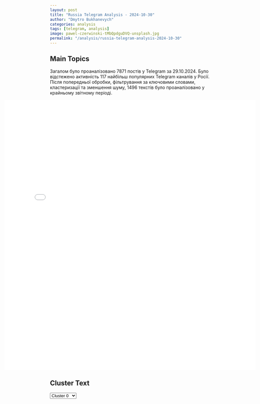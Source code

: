 ```yaml
---
layout: post
title: "Russia Telegram Analysis - 2024-10-30"
author: "Dmytro Bukhanevych"
categories: analysis
tags: [telegram, analysis]
image: pawel-czerwinski-tMbQpdguDVQ-unsplash.jpg
permalink: "/analysis/russia-telegram-analysis-2024-10-30"
---
```


<style>
    /* Adjusting iframe-container styles */
    .wide-iframe-container {
        width: calc(100% + 30vw);  /* Extending the width */
        margin-left: -15vw;       /* Negative margin to push to the left */
        overflow: hidden;         /* In case the iframe content spills over */
    }

    .wide-iframe-container iframe {
        width: 100%;  /* Making the iframe take the full width of its container */
        border: none; /* Removing any borders from the iframe */
    }

    /* Toggle mechanism */
    .hidden {
        display: none;
    }
    
    .show-content-target:checked + .show-content {
        display: block;
    }
</style>

<h2>Main Topics</h2>
<p>Загалом було проаналізовано 7871 постів у Telegram за 29.10.2024. Було відстежено активність 117 найбільш популярних Telegram каналів у Росії. Після попередньої обробки, фільтрування за ключовими словами, кластеризації та зменшення шуму, 1496 текстів було проаналізовано у крайньому звітному періоді.</p>
<!-- Embedding Main Plotly Visualization -->
<div class="wide-iframe-container">
    <iframe src="{{site.baseurl}}/visualizations/2024-10-30/fig_topics_time.html" height="850"></iframe>
</div>


<h2>Cluster Text</h2>

<!-- Dropdown to select a cluster -->
<select id="clusterSelector" onchange="displayClusterText()">
<option value="0">Cluster 0</option><option value="1">Cluster 1</option><option value="2">Cluster 2</option><option value="3">Cluster 3</option><option value="4">Cluster 4</option><option value="5">Cluster 5</option><option value="6">Cluster 6</option><option value="7">Cluster 7</option><option value="8">Cluster 8</option><option value="9">Cluster 9</option><option value="10">Cluster 10</option><option value="11">Cluster 11</option><option value="12">Cluster 12</option><option value="13">Cluster 13</option><option value="14">Cluster 14</option><option value="15">Cluster 15</option><option value="16">Cluster 16</option><option value="17">Cluster 17</option><option value="18">Cluster 18</option>
</select>

<!-- Display area for the selected cluster's text -->
<div id="clusterTextDisplay" class="hidden"></div>

<script type="text/javascript">
    var clusterDetails = {"0": "<b>Total Posts:</b> 489<br><b>Date:</b> 2024-10-29 14:30:06+00:00<br><b>Author:</b> solovievlive<br><b>Link:</b> https://t.me/s/SolovievLive/292005<br><b>Subscribers:</b> 1317920<br><b>Text:</b> \u0422\u0435\u043a\u0441\u0442: \ud83d\udda5\ufe0f \u041c\u0438\u043d\u043e\u0431\u043e\u0440\u043e\u043d\u044b \u0420\u043e\u0441\u0441\u0438\u0438 \u043f\u043e\u043a\u0430\u0437\u0430\u043b\u043e \u043a\u0430\u0434\u0440\u044b \u0438\u0437 \u043e\u0441\u0432\u043e\u0431\u043e\u0436\u0434\u0435\u043d\u043d\u043e\u0433\u043e \u0421\u0435\u043b\u0438\u0434\u043e\u0432\u043e \u0432 \u0414\u041d\u0420. \u0412\u0421 \u0420\u0424 \u0441\u0432\u043e\u0431\u043e\u0434\u043d\u043e \u043f\u0435\u0440\u0435\u043c\u0435\u0449\u0430\u044e\u0442\u0441\u044f \u043f\u043e \u043d\u0430\u0441\u0435\u043b\u0435\u043d\u043d\u043e\u043c\u0443 \u043f\u0443\u043d\u043a\u0442\u0443 \u0421\u0435\u043b\u0438\u0434\u043e\u0432\u043e: \u0431\u043e\u0439\u0446\u044b \u0443\u0441\u0442\u0430\u043d\u043e\u0432\u0438\u043b\u0438 \u0440\u043e\u0441\u0441\u0438\u0439\u0441\u043a\u0438\u0439 \u0442\u0440\u0438\u043a\u043e\u043b\u043e\u0440 \u0438 \u043a\u043e\u043f\u0438\u0438 \u0417\u043d\u0430\u043c\u0435\u043d\u0438 \u041f\u043e\u0431\u0435\u0434\u044b \u043d\u0430 \u0432\u044b\u0441\u043e\u0442\u043d\u044b\u0445 \u0438 \u0430\u0434\u043c\u0438\u043d\u0438\u0441\u0442\u0440\u0430\u0442\u0438\u0432\u043d\u044b\u0445 \u0437\u0434\u0430\u043d\u0438\u044f\u0445, \u0430 \u0442\u0430\u043a\u0436\u0435 \u043d\u0430 \u0432\u044a\u0435\u0437\u0434\u0435 \u0432 \u0433\u043e\u0440\u043e\u0434.\u270d \u041f\u043e\u0434\u043f\u0438\u0441\u044b\u0432\u0430\u0439\u0441\u044f \u043d\u0430 \u0421\u043e\u043b\u043e\u0432\u044c\u0451\u0432\u0430!", "1": "<b>Total Posts:</b> 65<br><b>Date:</b> 2024-10-29 14:09:13+00:00<br><b>Author:</b> dimsmirnov175<br><b>Link:</b> https://t.me/s/dimsmirnov175/82774<br><b>Subscribers:</b> 341367<br><b>Text:</b> \u0422\u0435\u043a\u0441\u0442: \u041f\u0443\u0442\u0438\u043d \u0443\u0442\u0432\u0435\u0440\u0434\u0438\u043b \u041c\u0420\u041e\u0422 \u043d\u0430 2025 \u0433\u043e\u0434 \u0432 \u0440\u0430\u0437\u043c\u0435\u0440\u0435 22 440 \u0440\u0443\u0431\u043b\u0435\u0439: \u00ab\u041f\u0440\u0435\u0437\u0438\u0434\u0435\u043d\u0442 \u0420\u043e\u0441\u0441\u0438\u0438 \u043f\u043e\u0434\u043f\u0438\u0441\u0430\u043b \u0437\u0430\u043a\u043e\u043d, \u0441\u043e\u0433\u043b\u0430\u0441\u043d\u043e \u043a\u043e\u0442\u043e\u0440\u043e\u043c\u0443 \u043c\u0438\u043d\u0438\u043c\u0430\u043b\u044c\u043d\u044b\u0439 \u0440\u0430\u0437\u043c\u0435\u0440 \u043e\u043f\u043b\u0430\u0442\u044b \u0442\u0440\u0443\u0434\u0430 \u0432 2025 \u0433\u043e\u0434\u0443 \u0441\u043e\u0441\u0442\u0430\u0432\u0438\u0442 22 440 \u0440\u0443\u0431\u043b\u0435\u0439\u00bb\u041f\u043e\u0434\u043f\u0438\u0448\u0438\u0441\u044c \u043d\u0430 \u041f\u0423\u041b N3", "2": "<b>Total Posts:</b> 62<br><b>Date:</b> 2024-10-29 13:15:42+00:00<br><b>Author:</b> novosti_kursk_voina<br><b>Link:</b> https://t.me/s/novosti_kursk_voina/67306<br><b>Subscribers:</b> 1506027<br><b>Text:</b> \u0422\u0435\u043a\u0441\u0442: \u041f\u0443\u0442\u0438\u043d \u043f\u0440\u043e\u0432\u0451\u043b \u0442\u0440\u0435\u043d\u0438\u0440\u043e\u0432\u043a\u0443 \u0441\u0442\u0440\u0430\u0442\u0435\u0433\u0438\u0447\u0435\u0441\u043a\u0438\u0445 \u0441\u0438\u043b \u044f\u0434\u0435\u0440\u043d\u043e\u0433\u043e \u0441\u0434\u0435\u0440\u0436\u0438\u0432\u0430\u043d\u0438\u044f\u0417\u0430\u044f\u0432\u043b\u0435\u043d\u0438\u0435 \u043f\u0440\u0435\u0437\u0438\u0434\u0435\u043d\u0442\u0430 \u0420\u0424:\u2014 \u0412 \u0445\u043e\u0434\u0435 \u0442\u0440\u0435\u043d\u0438\u0440\u043e\u0432\u043a\u0438 \u0441\u0442\u0440\u0430\u0442\u0435\u0433\u0438\u0447\u0435\u0441\u043a\u0438\u0445 \u0441\u0438\u043b \u044f\u0434\u0435\u0440\u043d\u043e\u0433\u043e \u0441\u0434\u0435\u0440\u0436\u0438\u0432\u0430\u043d\u0438\u044f \u0431\u0443\u0434\u0443\u0442 \u043e\u0442\u0440\u0430\u0431\u043e\u0442\u0430\u043d\u044b \u043f\u0443\u0441\u043a\u0438 \u0440\u0430\u043a\u0435\u0442;\u2014 \u0420\u043e\u0441\u0441\u0438\u044f \u043d\u0435 \u0441\u043e\u0431\u0438\u0440\u0430\u0435\u0442\u0441\u044f \u0432\u0442\u044f\u0433\u0438\u0432\u0430\u0442\u044c\u0441\u044f \u0432 \u0433\u043e\u043d\u043a\u0443 \u0432\u043e\u043e\u0440\u0443\u0436\u0435\u043d\u0438\u0439;\u2014 \u042f\u0434\u0435\u0440\u043d\u0430\u044f \u0442\u0440\u0438\u0430\u0434\u0430 \u043e\u0441\u0442\u0430\u0451\u0442\u0441\u044f \u043d\u0430\u0434\u0451\u0436\u043d\u044b\u043c \u0433\u0430\u0440\u0430\u043d\u0442\u043e\u043c \u0441\u0443\u0432\u0435\u0440\u0435\u043d\u0438\u0442\u0435\u0442\u0430 \u0420\u0424;\u2014 \u041e\u0441\u043d\u0430\u0449\u0451\u043d\u043d\u043e\u0441\u0442\u044c \u044f\u0434\u0435\u0440\u043d\u044b\u0445 \u0441\u0438\u043b \u0420\u0424 \u0441\u043e\u0432\u0440\u0435\u043c\u0435\u043d\u043d\u044b\u043c\u0438 \u043e\u0431\u0440\u0430\u0437\u0446\u0430\u043c\u0438 \u0432\u043e\u043e\u0440\u0443\u0436\u0435\u043d\u0438\u044f \u0434\u043e\u0441\u0442\u0438\u0433\u043b\u0430 \u043e\u043a\u043e\u043b\u043e 94%;\u2014 \u0420\u043e\u0441\u0441\u0438\u044f \u043f\u043e\u0434\u0442\u0432\u0435\u0440\u0436\u0434\u0430\u0435\u0442 \u0441\u0432\u043e\u044e \u043f\u0440\u0438\u043d\u0446\u0438\u043f\u0438\u0430\u043b\u044c\u043d\u0443\u044e \u043f\u043e\u0437\u0438\u0446\u0438\u044e \u043e \u0442\u043e\u043c, \u0447\u0442\u043e \u0438\u0441\u043f\u043e\u043b\u044c\u0437\u043e\u0432\u0430\u043d\u0438\u0435 \u044f\u0434\u0435\u0440\u043d\u043e\u0433\u043e \u043e\u0440\u0443\u0436\u0438\u044f \u044f\u0432\u043b\u044f\u0435\u0442\u0441\u044f \u043a\u0440\u0430\u0439\u043d\u0435\u0439 \u0438 \u0438\u0441\u043a\u043b\u044e\u0447\u0438\u0442\u0435\u043b\u044c\u043d\u043e\u0439 \u043c\u0435\u0440\u043e\u0439 \u043e\u0431\u0435\u0441\u043f\u0435\u0447\u0435\u043d\u0438\u044f \u0431\u0435\u0437\u043e\u043f\u0430\u0441\u043d\u043e\u0441\u0442\u0438 \u0433\u043e\u0441\u0443\u0434\u0430\u0440\u0441\u0442\u0432\u0430;\u041f\u043e\u0434\u043f\u0438\u0441\u0430\u0442\u044c\u0441\u044f / \u041f\u0440\u0435\u0434\u043b\u043e\u0436\u0438\u0442\u044c \u043d\u043e\u0432\u043e\u0441\u0442\u044c\ud83c\udfa3\ud83d\udc1f\ud83d\udc21\ud83d\udc20\ud83d\udcf0\ud83d\uddde", "3": "<b>Total Posts:</b> 128<br><b>Date:</b> 2024-10-29 12:38:43+00:00<br><b>Author:</b> dimsmirnov175<br><b>Link:</b> https://t.me/s/dimsmirnov175/82767<br><b>Subscribers:</b> 341367<br><b>Text:</b> \u0422\u0435\u043a\u0441\u0442: \u00ab\u0418\u043c\u0435\u044f \u043e\u0433\u0440\u0430\u043d\u0438\u0447\u0435\u043d\u043d\u044b\u0435 \u0432\u043e\u0437\u043c\u043e\u0436\u043d\u043e\u0441\u0442\u0438, \u0417\u0435\u043b\u0435\u043d\u0441\u043a\u0438\u0439 \u0438\u0449\u0435\u0442 \u0434\u043b\u044f \u0423\u043a\u0440\u0430\u0438\u043d\u044b \u043f\u0443\u0442\u044c \u0434\u043b\u044f \u043f\u0440\u043e\u0434\u0432\u0438\u0436\u0435\u043d\u0438\u044f \u0432\u043f\u0435\u0440\u0435\u0434\u00bb: \u0412 \u0421\u0428\u0410 \u0440\u0430\u0441\u0441\u0435\u043a\u0440\u0435\u0442\u0438\u043b\u0438 \u0447\u0430\u0441\u0442\u044c \u00ab\u043d\u0435\u044f\u0434\u0435\u0440\u043d\u043e\u0433\u043e \u0441\u0434\u0435\u0440\u0436\u0438\u0432\u0430\u043d\u0438\u044f\u00bb \u0438\u0437 \u043f\u043b\u0430\u043d\u0430 \u0417\u0435\u043b\u0435\u043d\u0441\u043a\u043e\u0433\u043e - \u0431\u0438\u0442\u044c \u043f\u043e \u0420\u043e\u0441\u0441\u0438\u0438 \u00ab\u0442\u043e\u043c\u0430\u0433\u0430\u0432\u043a\u0430\u043c\u0438\u00bb \u043d\u0430 \u0433\u043b\u0443\u0431\u0438\u043d\u0443 \u0432 2400 \u043a\u0438\u043b\u043e\u043c\u0435\u0442\u0440\u043e\u0432.\u00ab\u041d\u0430 \u043f\u0440\u043e\u0442\u044f\u0436\u0435\u043d\u0438\u0438 \u043d\u0435\u0441\u043a\u043e\u043b\u044c\u043a\u0438\u0445 \u043d\u0435\u0434\u0435\u043b\u044c \u043f\u0440\u0435\u0437\u0438\u0434\u0435\u043d\u0442 \u0417\u0435\u043b\u0435\u043d\u0441\u043a\u0438\u0439 \u0443\u0433\u043e\u0432\u0430\u0440\u0438\u0432\u0430\u043b \u0437\u0430\u043f\u0430\u0434\u043d\u044b\u0445 \u043b\u0438\u0434\u0435\u0440\u043e\u0432 \u043f\u043e\u0434\u0434\u0435\u0440\u0436\u0430\u0442\u044c \u0435\u0433\u043e \u0442\u0430\u043a \u043d\u0430\u0437\u044b\u0432\u0430\u0435\u043c\u044b\u0439 \u00ab\u043f\u043b\u0430\u043d \u043f\u043e\u0431\u0435\u0434\u044b\u00bb, \u043a\u043e\u0442\u043e\u0440\u044b\u0439, \u043a\u0430\u043a \u043e\u043d \u0443\u0442\u0432\u0435\u0440\u0436\u0434\u0430\u0435\u0442, \u043f\u043e\u043b\u043e\u0436\u0438\u0442 \u043a\u043e\u043d\u0435\u0446 \u0432\u043e\u0439\u043d\u0435, \u043e\u0434\u043d\u0430\u043a\u043e \u043e\u043d \u043f\u043e\u043b\u0443\u0447\u0438\u043b \u043b\u0438\u0448\u044c \u0432\u044f\u043b\u0443\u044e \u043f\u043e\u0434\u0434\u0435\u0440\u0436\u043a\u0443, \u0434\u0430 \u0438 \u0442\u043e \u2014 \u043b\u0438\u0448\u044c \u043d\u0430 \u0441\u043b\u043e\u0432\u0430\u0445. \u041d\u0438 \u043e\u0434\u043d\u0430 \u0441\u0442\u0440\u0430\u043d\u0430 \u043d\u0435 \u0441\u043e\u0433\u043b\u0430\u0441\u0438\u043b\u0430\u0441\u044c \u043f\u043e\u0437\u0432\u043e\u043b\u0438\u0442\u044c \u0423\u043a\u0440\u0430\u0438\u043d\u0435 \u0437\u0430\u043f\u0443\u0441\u0442\u0438\u0442\u044c \u0437\u0430\u043f\u0430\u0434\u043d\u044b\u0435 \u0440\u0430\u043a\u0435\u0442\u044b \u0431\u043e\u043b\u044c\u0448\u043e\u0439 \u0434\u0430\u043b\u044c\u043d\u043e\u0441\u0442\u0438 \u043f\u043e \u0432\u043e\u0435\u043d\u043d\u044b\u043c \u0446\u0435\u043b\u044f\u043c \u043d\u0430 \u0442\u0435\u0440\u0440\u0438\u0442\u043e\u0440\u0438\u0438 \u0420\u043e\u0441\u0441\u0438\u0438, \u0438 \u043d\u0435 \u043e\u0434\u043e\u0431\u0440\u0438\u043b\u0430 \u0432\u0441\u0442\u0443\u043f\u043b\u0435\u043d\u0438\u0435 \u041a\u0438\u0435\u0432\u0430 \u0432 \u041d\u0410\u0422\u041e \u0432\u043e \u0432\u0440\u0435\u043c\u044f \u043a\u043e\u043d\u0444\u043b\u0438\u043a\u0442\u0430.\u0410\u043c\u0435\u0440\u0438\u043a\u0430\u043d\u0441\u043a\u0438\u0435 \u0447\u0438\u043d\u043e\u0432\u043d\u0438\u043a\u0438 \u0432 \u0447\u0430\u0441\u0442\u043d\u043e\u0439 \u0431\u0435\u0441\u0435\u0434\u0435 \u043d\u0430\u0437\u0432\u0430\u043b\u0438 \u00ab\u043f\u043b\u0430\u043d \u043f\u043e\u0431\u0435\u0434\u044b\u00bb \u0417\u0435\u043b\u0435\u043d\u0441\u043a\u043e\u0433\u043e \u043d\u0435\u0440\u0435\u0430\u043b\u0438\u0441\u0442\u0438\u0447\u043d\u044b\u043c \u0438 \u043f\u043e\u0447\u0442\u0438 \u043f\u043e\u043b\u043d\u043e\u0441\u0442\u044c\u044e \u043f\u043e\u0441\u0442\u0440\u043e\u0435\u043d\u043d\u044b\u043c \u043d\u0430 \u043f\u043e\u043b\u0443\u0447\u0435\u043d\u0438\u0438 \u043f\u043e\u043c\u043e\u0449\u0438 \u043e\u0442 \u0417\u0430\u043f\u0430\u0434\u0430. \u041f\u043e \u0438\u0445 \u0441\u043b\u043e\u0432\u0430\u043c, \u0432 \u0437\u0430\u0441\u0435\u043a\u0440\u0435\u0447\u0435\u043d\u043d\u043e\u0439 \u0447\u0430\u0441\u0442\u0438 \u043f\u043b\u0430\u043d\u0430 \u041a\u0438\u0435\u0432 \u043f\u0440\u0435\u0434\u043b\u043e\u0436\u0438\u043b \u00ab\u043f\u0430\u043a\u0435\u0442 \u043d\u0435\u044f\u0434\u0435\u0440\u043d\u043e\u0433\u043e \u0441\u0434\u0435\u0440\u0436\u0438\u0432\u0430\u043d\u0438\u044f\u00bb, \u0441\u043e\u0433\u043b\u0430\u0441\u043d\u043e \u043a\u043e\u0442\u043e\u0440\u043e\u043c\u0443 \u0435\u043c\u0443 \u0434\u043e\u043b\u0436\u043d\u044b \u0431\u044b\u043b\u0438 \u043f\u0435\u0440\u0435\u0434\u0430\u0442\u044c \u0440\u0430\u043a\u0435\u0442\u044b Tomahawk \u0441 \u0434\u0430\u043b\u044c\u043d\u043e\u0441\u0442\u044c\u044e \u0432 2400 \u043a\u043c, \u0447\u0442\u043e \u0432 7 \u0440\u0430\u0437 \u043f\u0440\u0435\u0432\u044b\u0448\u0430\u0435\u0442 \u0434\u0430\u043b\u044c\u043d\u043e\u0441\u0442\u044c ATACMS. \u0412 \u0421\u0428\u0410 \u043f\u043e\u0434\u0447\u0435\u0440\u043a\u043d\u0443\u043b\u0438, \u0447\u0442\u043e \u0417\u0435\u043b\u0435\u043d\u0441\u043a\u0438\u0439 \u043d\u0435 \u0441\u043c\u043e\u0433 \u0443\u0431\u0435\u0434\u0438\u0442\u0435\u043b\u044c\u043d\u043e \u043e\u0431\u044a\u044f\u0441\u043d\u0438\u0442\u044c, \u043a\u0430\u043a \u043e\u043d \u043f\u043b\u0430\u043d\u0438\u0440\u0443\u0435\u0442 \u0438\u0441\u043f\u043e\u043b\u044c\u0437\u043e\u0432\u0430\u0442\u044c \u0434\u0430\u043b\u044c\u043d\u043e\u0431\u043e\u0439\u043d\u043e\u0435 \u043e\u0440\u0443\u0436\u0438\u0435. \u0427\u0435\u0442\u0432\u0435\u0440\u043e \u0432\u044b\u0441\u043e\u043a\u043e\u043f\u043e\u0441\u0442\u0430\u0432\u043b\u0435\u043d\u043d\u044b\u0445 \u0447\u0438\u043d\u043e\u0432\u043d\u0438\u043a\u043e\u0432 \u0440\u0430\u0441\u0441\u043a\u0430\u0437\u0430\u043b\u0438, \u0447\u0442\u043e \u0435\u0433\u043e \u043e\u0448\u0435\u043b\u043e\u043c\u0438\u043b \u043e\u0442\u043a\u0430\u0437 \u0411\u0430\u0439\u0434\u0435\u043d\u0430 \u0440\u0430\u0437\u0440\u0435\u0448\u0438\u0442\u044c \u0435\u043c\u0443 \u0438\u0441\u043f\u043e\u043b\u044c\u0437\u043e\u0432\u0430\u0442\u044c \u0434\u0430\u043b\u044c\u043d\u043e\u0431\u043e\u0439\u043d\u044b\u0435 \u0440\u0430\u043a\u0435\u0442\u044b \u0434\u043b\u044f \u043d\u0430\u043d\u0435\u0441\u0435\u043d\u0438\u044f \u0443\u0434\u0430\u0440\u043e\u0432 \u043f\u043e \u0440\u043e\u0441\u0441\u0438\u0439\u0441\u043a\u043e\u0439 \u0442\u0435\u0440\u0440\u0438\u0442\u043e\u0440\u0438\u0438\u00bb\u041f\u043e\u0434\u043f\u0438\u0448\u0438\u0441\u044c \u043d\u0430 \u041f\u0423\u041b N3", "4": "<b>Total Posts:</b> 42<br><b>Date:</b> 2024-10-29 09:55:18+00:00<br><b>Author:</b> moscowtop<br><b>Link:</b> https://t.me/s/moscowtop/45112<br><b>Subscribers:</b> 365881<br><b>Text:</b> \u0422\u0435\u043a\u0441\u0442: \u0413\u043e\u0441\u0434\u0443\u043c\u0430 \u043f\u0440\u0438\u043d\u044f\u043b\u0430 \u0437\u0430\u043a\u043e\u043d \u043e \u043f\u0440\u0438\u0437\u043d\u0430\u043d\u0438\u0438 \u043e\u0442\u044f\u0433\u0447\u0430\u044e\u0449\u0438\u043c \u043e\u0431\u0441\u0442\u043e\u044f\u0442\u0435\u043b\u044c\u0441\u0442\u0432\u043e\u043c \u0441\u043e\u0432\u0435\u0440\u0448\u0435\u043d\u0438\u0435 \u043f\u0440\u0435\u0441\u0442\u0443\u043f\u043b\u0435\u043d\u0438\u044f \u043d\u0435\u043b\u0435\u0433\u0430\u043b\u044c\u043d\u044b\u043c \u043c\u0438\u0433\u0440\u0430\u043d\u0442\u043e\u043c\u0422\u0430\u043a\u0436\u0435 \u0413\u043e\u0441\u0434\u0443\u043c\u0430 \u043f\u0440\u0438\u043d\u044f\u043b\u0430 \u0437\u0430\u043a\u043e\u043d \u043e \u043b\u0438\u0448\u0435\u043d\u0438\u0438 \u0441\u0432\u043e\u0431\u043e\u0434\u044b \u043d\u0430 \u0441\u0440\u043e\u043a \u0434\u043e 15 \u043b\u0435\u0442 \u0437\u0430 \u043e\u0440\u0433\u0430\u043d\u0438\u0437\u0430\u0446\u0438\u044e \u043d\u0435\u0437\u0430\u043a\u043e\u043d\u043d\u043e\u0439 \u043c\u0438\u0433\u0440\u0430\u0446\u0438\u0438.\u2764 \u041f\u043e\u0434\u043f\u0438\u0441\u0430\u0442\u044c\u0441\u044f | \u041f\u0440\u0438\u0441\u043b\u0430\u0442\u044c \u043d\u043e\u0432\u043e\u0441\u0442\u044c", "5": "<b>Total Posts:</b> 65<br><b>Date:</b> 2024-10-29 07:27:55+00:00<br><b>Author:</b> opersvodki<br><b>Link:</b> https://t.me/s/opersvodki/23518<br><b>Subscribers:</b> 499457<br><b>Text:</b> \u0422\u0435\u043a\u0441\u0442: \u2757\ufe0f \u0420\u0430\u043c\u0437\u0430\u043d \u041a\u0430\u0434\u044b\u0440\u043e\u0432 \u0441\u043e\u043e\u0431\u0449\u0438\u043b \u043e\u0431 \u0430\u0442\u0430\u043a\u0435 \u0431\u0435\u0441\u043f\u0438\u043b\u043e\u0442\u043d\u0438\u043a\u0430 \u043d\u0430 \u0420\u043e\u0441\u0441\u0438\u0439\u0441\u043a\u0438\u0439 \u0443\u043d\u0438\u0432\u0435\u0440\u0441\u0438\u0442\u0435\u0442 \u0441\u043f\u0435\u0446\u043d\u0430\u0437\u0430 \u0432 \u0427\u0435\u0447\u043d\u0435.\u0412 \u0440\u0435\u0437\u0443\u043b\u044c\u0442\u0430\u0442\u0435 \u0430\u0442\u0430\u043a\u0438 \u0411\u041f\u041b\u0410 \u0437\u0430\u0433\u043e\u0440\u0435\u043b\u0430\u0441\u044c \u043a\u0440\u044b\u0448\u0430 \u043f\u0443\u0441\u0442\u0443\u044e\u0449\u0435\u0433\u043e \u0437\u0434\u0430\u043d\u0438\u044f \u043d\u0430 \u0442\u0435\u0440\u0440\u0438\u0442\u043e\u0440\u0438\u0438 \u0420\u043e\u0441\u0441\u0438\u0439\u0441\u043a\u043e\u0433\u043e \u0443\u043d\u0438\u0432\u0435\u0440\u0441\u0438\u0442\u0435\u0442\u0430 \u0441\u043f\u0435\u0446\u043d\u0430\u0437\u0430 \u0432 \u0413\u0443\u0434\u0435\u0440\u043c\u0435\u0441\u0435, \u0436\u0435\u0440\u0442\u0432 \u0438 \u043f\u043e\u0441\u0442\u0440\u0430\u0434\u0430\u0432\u0448\u0438\u0445 \u043d\u0435\u0442. \u0414\u0435\u044f\u0442\u0435\u043b\u044c\u043d\u043e\u0441\u0442\u044c \u0443\u043d\u0438\u0432\u0435\u0440\u0441\u0438\u0442\u0435\u0442\u0430 \u043f\u043e\u0441\u043b\u0435 \u0430\u0442\u0430\u043a\u0438 \u043d\u0435 \u043f\u0440\u0438\u043e\u0441\u0442\u0430\u043d\u043e\u0432\u043b\u0435\u043d\u0430, \u0432\u0441\u0435 \u0441\u043b\u0443\u0436\u0431\u044b \u0440\u0430\u0431\u043e\u0442\u0430\u044e\u0442 \u0432 \u0448\u0442\u0430\u0442\u043d\u043e\u043c \u0440\u0435\u0436\u0438\u043c\u0435.\ud83c\udfaf @opersvodki", "6": "<b>Total Posts:</b> 33<br><b>Date:</b> 2024-10-29 17:02:43+00:00<br><b>Author:</b> moscow_laundry<br><b>Link:</b> https://t.me/s/moscow_laundry/24028<br><b>Subscribers:</b> 540704<br><b>Text:</b> \u0422\u0435\u043a\u0441\u0442: \u2757\ufe0f \u0412\u0430\u0441\u0438\u043b\u0438\u0439 \u0417\u0430\u0433\u0440\u0435\u0442\u0434\u0438\u043d\u043e\u0432, \u043f\u043e\u043b\u0438\u0442\u043e\u043b\u043e\u0433, \u0447\u043b\u0435\u043d \u042d\u043a\u0441\u043f\u0435\u0440\u0442\u043d\u043e\u0433\u043e \u043a\u043b\u0443\u0431\u0430 \u00ab\u0414\u0438\u0433\u043e\u0440\u0438\u044f\u00bb, \u0441\u043f\u0435\u0446\u0438\u0430\u043b\u044c\u043d\u043e \u0434\u043b\u044f Telegram-\u043a\u0430\u043d\u0430\u043b\u0430 \u00ab\u041c\u043e\u0441\u043a\u043e\u0432\u0441\u043a\u0430\u044f \u043f\u0440\u0430\u0447\u0435\u0447\u043d\u0430\u044f\u00bb\u0420\u0435\u0437\u0443\u043b\u044c\u0442\u0430\u0442\u044b \u043f\u0440\u043e\u0448\u0435\u0434\u0448\u0438\u0445 \u0432\u044b\u0431\u043e\u0440\u043e\u0432 \u0432\u00a0\u0413\u0440\u0443\u0437\u0438\u0438 \u0443\u043a\u0430\u0437\u044b\u0432\u0430\u044e\u0442 \u043d\u0430\u00a0\u043f\u043e\u043b\u0438\u0442\u0438\u0447\u0435\u0441\u043a\u0438\u0439 \u043a\u0440\u0438\u0437\u0438\u0441 \u0432\u00a0\u0441\u0442\u0440\u0430\u043d\u0435. \u041e\u043f\u043f\u043e\u0437\u0438\u0446\u0438\u044f, \u0437\u0430\u0440\u0443\u0447\u0438\u0432\u0448\u0438\u0441\u044c \u043f\u043e\u0434\u0434\u0435\u0440\u0436\u043a\u043e\u0439 \u0421\u0428\u0410, \u043e\u0442\u043a\u0430\u0437\u044b\u0432\u0430\u0435\u0442\u0441\u044f \u043f\u0440\u0438\u0437\u043d\u0430\u0432\u0430\u0442\u044c \u0441\u0432\u043e\u0435 \u043f\u043e\u0440\u0430\u0436\u0435\u043d\u0438\u0435 \u0438\u00a0\u043e\u0431\u0432\u0438\u043d\u044f\u0435\u0442 \u043f\u0440\u0430\u0432\u044f\u0449\u0443\u044e \u043f\u0430\u0440\u0442\u0438\u044e \u0432\u00a0\u043e\u0442\u043a\u0430\u0437\u0435 \u043e\u0442\u00a0\u0435\u0432\u0440\u043e\u0430\u0442\u043b\u0430\u043d\u0442\u0438\u0447\u0435\u0441\u043a\u043e\u0433\u043e \u043a\u0443\u0440\u0441\u0430 \u0432\u00a0\u043f\u043e\u043b\u044c\u0437\u0443 \u0441\u0431\u043b\u0438\u0436\u0435\u043d\u0438\u044f \u0441\u00a0\u041c\u043e\u0441\u043a\u0432\u043e\u0439.\u0418\u043d\u044b\u043c\u0438 \u0441\u043b\u043e\u0432\u0430\u043c\u0438, \u0413\u0440\u0443\u0437\u0438\u044f \u043e\u043a\u0430\u0437\u0430\u043b\u0430\u0441\u044c \u0432\u00a0\u043a\u043b\u0430\u0441\u0441\u0438\u0447\u0435\u0441\u043a\u043e\u0439 \u043f\u043e\u043b\u0438\u0442\u0438\u0447\u0435\u0441\u043a\u043e\u0439 \u043f\u0435\u0442\u043b\u0435. \u041d\u0435\u043a\u043e\u0442\u043e\u0440\u044b\u0435 \u043f\u0440\u0435\u0434\u0441\u0442\u0430\u0432\u0438\u0442\u0435\u043b\u0438 \u044d\u043b\u0438\u0442\u044b \u044d\u0442\u043e\u0439 \u043f\u043e\u0441\u0442\u0441\u043e\u0432\u0435\u0442\u0441\u043a\u043e\u0439 \u0440\u0435\u0441\u043f\u0443\u0431\u043b\u0438\u043a\u0438, \u043a\u0430\u043a \u0438\u00a0\u043c\u043d\u043e\u0433\u0438\u0435 \u0433\u043e\u0441\u0443\u0434\u0430\u0440\u0441\u0442\u0432\u0430 \u043d\u0430\u00a0\u0435\u0432\u0440\u0430\u0437\u0438\u0439\u0441\u043a\u043e\u043c \u043a\u043e\u043d\u0442\u0438\u043d\u0435\u043d\u0442\u0435, \u0445\u043e\u0442\u044f\u0442 \u0441\u0442\u0430\u0442\u044c \u0447\u0430\u0441\u0442\u044c\u044e \u0415\u0432\u0440\u043e\u043f\u0435\u0439\u0441\u043a\u043e\u0433\u043e \u0421\u043e\u044e\u0437\u0430. \u042d\u0442\u0430 \u0444\u0430\u043d\u0442\u043e\u043c\u043d\u0430\u044f \u0446\u0435\u043b\u044c \u0441\u0440\u043e\u0434\u043d\u0438 \u043d\u0435\u0441\u043e\u0432\u0435\u0440\u0448\u0435\u043d\u043d\u043e\u0439 \u043c\u0435\u0447\u0442\u0435\u00a0\u2014 \u043d\u0430\u0434\u0435\u0436\u0434\u0435 \u043d\u0430\u00a0\u043b\u0443\u0447\u0448\u0435\u0435 \u0431\u0443\u0434\u0443\u0449\u0435\u0435, \u043a\u043e\u0442\u043e\u0440\u043e\u0435 \u0432\u043e\u0442-\u0432\u043e\u0442 \u0434\u043e\u043b\u0436\u043d\u043e \u043d\u0430\u0441\u0442\u0443\u043f\u0438\u0442\u044c.\u041e\u0434\u043d\u0430\u043a\u043e \u044d\u0442\u0430 \u043c\u0435\u0447\u0442\u0430 \u043d\u0435\u0434\u043e\u0441\u0442\u0438\u0436\u0438\u043c\u0430. \u041f\u0443\u0441\u0442\u044b\u0435 \u043e\u0431\u0435\u0449\u0430\u043d\u0438\u044f \u043b\u0435\u0433\u043a\u043e \u043f\u0440\u043e\u0434\u0430\u0442\u044c \u0438\u0437\u0431\u0438\u0440\u0430\u0442\u0435\u043b\u044e: \u043a\u0430\u0436\u0434\u044b\u0439 \u043d\u0435\u043e\u0441\u043e\u0437\u043d\u0430\u043d\u043d\u043e \u0437\u0430\u043f\u043e\u043b\u043d\u044f\u0435\u0442 \u0438\u0445\u00a0\u0447\u0435\u043c-\u0442\u043e \u0441\u0432\u043e\u0438\u043c, \u0441\u043e\u043a\u0440\u043e\u0432\u0435\u043d\u043d\u044b\u043c \u0438\u00a0\u0436\u0435\u043b\u0430\u043d\u043d\u044b\u043c. \u041e\u0431\u0440\u0430\u0442\u043d\u0430\u044f\u00a0\u0436\u0435 \u0441\u0442\u043e\u0440\u043e\u043d\u0430 \u043f\u0443\u0441\u0442\u044b\u0445 \u043e\u0431\u0435\u0449\u0430\u043d\u0438\u0439 \u0432\u00a0\u0442\u043e\u043c, \u0447\u0442\u043e \u043d\u0438\u00a0\u0438\u0437\u0431\u0438\u0440\u0430\u0442\u0435\u043b\u044c, \u043d\u0438\u00a0\u043a\u0430\u043d\u0434\u0438\u0434\u0430\u0442\u044b \u043d\u0430\u00a0\u0441\u0430\u043c\u043e\u043c \u0434\u0435\u043b\u0435 \u043d\u0435\u00a0\u0437\u043d\u0430\u044e\u0442, \u043a\u0430\u043a\u043e\u0432 \u043f\u043b\u0430\u043d \u0434\u0430\u043b\u044c\u043d\u0435\u0439\u0448\u0438\u0445 \u0434\u0435\u0439\u0441\u0442\u0432\u0438\u0439. \u041f\u043e\u043b\u0438\u0442\u0438\u0447\u0435\u0441\u043a\u0430\u044f \u0440\u0435\u0430\u043b\u044c\u043d\u043e\u0441\u0442\u044c \u0441\u0432\u043e\u0434\u0438\u0442\u0441\u044f \u043a\u00a0\u0441\u043c\u0443\u0442\u043d\u043e\u0439 \u043f\u0435\u0440\u0441\u043f\u0435\u043a\u0442\u0438\u0432\u0435 \u0440\u0430\u0441\u0448\u0438\u0440\u0435\u043d\u0438\u044f \u0415\u0421. \u041f\u043e\u0441\u043b\u0435\u0434\u043d\u0438\u0439 \u043f\u0440\u0438\u0435\u043c \u0433\u043e\u0441\u0443\u0434\u0430\u0440\u0441\u0442\u0432\u0430 \u0432\u00a0\u0421\u043e\u044e\u0437 \u0441\u043e\u0441\u0442\u043e\u044f\u043b\u0441\u044f \u0432\u00a0\u0434\u0430\u043b\u0435\u043a\u043e\u043c 2013\u00a0\u0433., \u043f\u0440\u0438 \u044d\u0442\u043e\u043c \u0435\u0434\u0432\u0430\u00a0\u043b\u0438 \u043c\u043e\u0436\u043d\u043e \u0433\u043e\u0432\u043e\u0440\u0438\u0442\u044c \u043e\u00a0\u0441\u0442\u0430\u0431\u0438\u043b\u044c\u043d\u043e\u043c \u0432\u0437\u0430\u0438\u043c\u043e\u0434\u0435\u0439\u0441\u0442\u0432\u0438\u0438 \u043d\u043e\u0432\u044b\u0445 \u0433\u043e\u0441\u0443\u0434\u0430\u0440\u0441\u0442\u0432\u00a0\u0415\u0421 \u0441\u043e\u00a0\u0441\u0442\u0430\u0440\u0435\u0439\u0448\u0438\u043c\u0438 \u0447\u043b\u0435\u043d\u0430\u043c\u0438 \u043e\u0440\u0433\u0430\u043d\u0438\u0437\u0430\u0446\u0438\u0438. \u0412\u00a0\u044d\u0442\u0438\u0445 \u0443\u0441\u043b\u043e\u0432\u0438\u044f\u0445 \u0440\u0430\u0437\u043c\u044b\u0442\u044b\u0435 \u0437\u0430\u0434\u0430\u0447\u0438 \u043a\u0430\u0436\u0434\u043e\u0439 \u0441\u0442\u0440\u0430\u043d\u044b-\u0447\u043b\u0435\u043d\u0430 \u0415\u0432\u0440\u043e\u0441\u043e\u044e\u0437\u0430 \u043d\u0435\u00a0\u0441\u0443\u043b\u044f\u0442 \u0433\u0440\u0443\u0437\u0438\u043d\u0441\u043a\u043e\u043c\u0443 \u0438\u0437\u0431\u0438\u0440\u0430\u0442\u0435\u043b\u044e \u043d\u0438\u0447\u0435\u0433\u043e, \u043a\u0440\u043e\u043c\u0435 \u043f\u043e\u043b\u0438\u0442\u0438\u0447\u0435\u0441\u043a\u043e\u0439 \u043d\u0435\u0441\u0442\u0430\u0431\u0438\u043b\u044c\u043d\u043e\u0441\u0442\u0438. \u041f\u043e\u043a\u0430\u0437\u0430\u0442\u0435\u043b\u044c\u043d\u044b\u043c \u0441\u0438\u0433\u043d\u0430\u043b\u043e\u043c \u0432\u00a0\u044d\u0442\u043e\u043c \u043a\u043e\u043d\u0442\u0435\u043a\u0441\u0442\u0435 \u0432\u044b\u0433\u043b\u044f\u0434\u0438\u0442 \u0437\u0430\u044f\u0432\u043b\u0435\u043d\u0438\u0435 \u0440\u0443\u043a\u043e\u0432\u043e\u0434\u0438\u0442\u0435\u043b\u044f \u043f\u0440\u0435\u0441\u0441-\u0441\u043b\u0443\u0436\u0431\u044b \u0413\u043e\u0441\u0434\u0435\u043f\u0430\u0440\u0442\u0430\u043c\u0435\u043d\u0442\u0430 \u0421\u0428\u0410 \u041c\u044d\u0442\u0442\u044c\u044e \u041c\u0438\u043b\u043b\u0435\u0440\u0430. \u0427\u0438\u043d\u043e\u0432\u043d\u0438\u043a \u0444\u0430\u043a\u0442\u0438\u0447\u0435\u0441\u043a\u0438 \u043f\u0440\u0438\u0433\u0440\u043e\u0437\u0438\u043b \u043d\u043e\u0432\u043e\u043c\u0443 \u043f\u0440\u0430\u0432\u0438\u0442\u0435\u043b\u044c\u0441\u0442\u0432\u0443 \u0413\u0440\u0443\u0437\u0438\u0438, \u0447\u0442\u043e \u043e\u0442\u043a\u0430\u0437 \u043e\u0442\u00a0\u0435\u0432\u0440\u043e\u0430\u0442\u043b\u0430\u043d\u0442\u0438\u0447\u0435\u0441\u043a\u043e\u0433\u043e \u043a\u0443\u0440\u0441\u0430 \u043f\u043e\u0432\u043b\u0435\u0447\u0435\u0442 \u0437\u0430\u00a0\u0441\u043e\u0431\u043e\u0439 \u043d\u0435\u043a\u0438\u0435 \u00ab\u043f\u043e\u0441\u043b\u0435\u0434\u0441\u0442\u0432\u0438\u044f\u00bb \u0434\u043b\u044f \u0441\u0442\u0440\u0430\u043d\u044b. \u0427\u0435\u0442\u044b\u0440\u0435 \u043e\u043f\u043f\u043e\u0437\u0438\u0446\u0438\u043e\u043d\u043d\u044b\u0435 \u043f\u0430\u0440\u0442\u0438\u0438, \u043a\u043e\u0442\u043e\u0440\u044b\u0435 \u043f\u043e\u043b\u0443\u0447\u0438\u043b\u0438 \u0432\u00a0\u0441\u0443\u043c\u043c\u0435 37,78% \u0433\u043e\u043b\u043e\u0441\u043e\u0432, \u043e\u0442\u043a\u0430\u0437\u0430\u043b\u0438\u0441\u044c \u043e\u0442\u00a0\u043f\u043e\u043b\u0443\u0447\u0435\u043d\u043d\u044b\u0445 \u043c\u0430\u043d\u0434\u0430\u0442\u043e\u0432 \u0438\u00a0\u043f\u043e\u0442\u0440\u0435\u0431\u043e\u0432\u0430\u043b\u0438 \u043f\u0440\u043e\u0432\u0435\u0441\u0442\u0438 \u043d\u043e\u0432\u044b\u0435 \u0432\u044b\u0431\u043e\u0440\u044b. \u0422\u0430\u043a\u043e\u0435 \u043f\u043e\u043b\u043e\u0436\u0435\u043d\u0438\u0435 \u0434\u0435\u043b \u0441\u043e\u0437\u0434\u0430\u0435\u0442 \u0432\u043e\u0437\u043c\u043e\u0436\u043d\u043e\u0441\u0442\u044c \u0434\u043b\u044f \u043f\u043e\u0442\u0435\u043d\u0446\u0438\u0430\u043b\u044c\u043d\u043e\u0439 \u0434\u0435\u0441\u0442\u0430\u0431\u0438\u043b\u0438\u0437\u0430\u0446\u0438\u0438 \u0441\u0438\u0442\u0443\u0430\u0446\u0438\u0438 \u0432\u00a0\u0441\u0442\u0440\u0430\u043d\u0435 \u0447\u0435\u0440\u0435\u0437 \u0440\u0430\u0441\u043a\u0430\u0447\u043a\u0443 \u0430\u043d\u0442\u0438\u0433\u043e\u0441\u0443\u0434\u0430\u0440\u0441\u0442\u0432\u0435\u043d\u043d\u044b\u0445 \u043d\u0430\u0441\u0442\u0440\u043e\u0435\u043d\u0438\u0439, \u0447\u0442\u043e \u0438\u00a0\u043f\u043e\u043f\u0440\u043e\u0431\u0443\u0435\u0442 \u0441\u0434\u0435\u043b\u0430\u0442\u044c \u0410\u043c\u0435\u0440\u0438\u043a\u0430.", "7": "<b>Total Posts:</b> 123<br><b>Date:</b> 2024-10-29 06:01:08+00:00<br><b>Author:</b> ejdailyru<br><b>Link:</b> https://t.me/s/ejdailyru/276628<br><b>Subscribers:</b> 556442<br><b>Text:</b> \u0422\u0435\u043a\u0441\u0442: \u0415\u0416. \u0423\u0442\u0440\u043e \u2014 \u0433\u043b\u0430\u0432\u043d\u044b\u0435 \u043d\u043e\u0432\u043e\u0441\u0442\u0438 \u043a \u044d\u0442\u043e\u043c\u0443 \u0447\u0430\u0441\u0443:1\ufe0f\u20e3 \u0412 \u0413\u043e\u0441\u0434\u0443\u043c\u0435 \u043f\u043e\u0434\u0433\u043e\u0442\u043e\u0432\u0438\u043b\u0438 \u0437\u0430\u043a\u043e\u043d\u043e\u043f\u0440\u043e\u0435\u043a\u0442 \u043e \u0437\u0430\u043f\u0440\u0435\u0442\u0435 \u043f\u0440\u043e\u043f\u0430\u0433\u0430\u043d\u0434\u044b \u0441\u0443\u0431\u043a\u0443\u043b\u044c\u0442\u0443\u0440 \u043a\u0432\u0430\u0434\u0440\u043e\u0431\u0438\u043d\u0433\u0430 \u0438 \u0444\u0443\u0440\u0440\u0438. \u041f\u043e\u0434 \u0443\u0433\u0440\u043e\u0437\u043e\u0439 \u043e\u043a\u0430\u0436\u0443\u0442\u0441\u044f \u043b\u0438\u0441\u0430 \u0410\u043b\u0438\u0441\u0430 \u0438 \u043a\u043e\u0442 \u0411\u0435\u0433\u0435\u043c\u043e\u0442. 2\ufe0f\u20e3 \u0415\u0434\u0438\u043d\u0430\u044f \u0420\u043e\u0441\u0441\u0438\u044f\u00bb \u0432\u044b\u0434\u0432\u0438\u043d\u0435\u0442 \u0443\u0447\u0430\u0441\u0442\u043d\u0438\u043a\u0430 \u0421\u0412\u041e \u0432 \u0441\u043f\u0438\u043a\u0435\u0440\u044b \u0414\u0443\u043c\u044b \u0422\u043e\u043c\u0441\u043a\u0430. 3\ufe0f\u20e3 \u0412 \u0440\u043e\u0441\u0441\u0438\u0439\u0441\u043a\u0438\u0445 \u0448\u043a\u043e\u043b\u0430\u0445 \u0438 \u043a\u043e\u043b\u043b\u0435\u0434\u0436\u0430\u0445 \u043d\u0430\u0447\u0430\u043b\u0438\u0441\u044c \u043c\u0435\u0440\u043e\u043f\u0440\u0438\u044f\u0442\u0438\u044f, \u043f\u043e\u0441\u0432\u044f\u0449\u0435\u043d\u043d\u044b\u0435 \u041a\u041d\u0414\u0420. \u0420\u0430\u043d\u044c\u0448\u0435 \u0432 \u0442\u0440\u0435\u043d\u0434\u0435 \u0431\u044b\u043b\u0438 \u041a\u0438\u0442\u0430\u0439 \u0438 \u0430\u0444\u0440\u0438\u043a\u0430\u043d\u0441\u043a\u0438\u0435 \u0433\u043e\u0441\u0443\u0434\u0430\u0440\u0441\u0442\u0432\u0430.4\ufe0f\u20e3 \u0412 \u0420\u043e\u0441\u0441\u0438\u0438 \u0441 2025 \u0433\u043e\u0434\u0430 \u043c\u043e\u0436\u0435\u0442 \u043f\u043e\u044f\u0432\u0438\u0442\u044c\u0441\u044f \u0440\u0435\u0439\u0442\u0438\u043d\u0433 \u0440\u0435\u0433\u0438\u043e\u043d\u043e\u0432 \u043f\u043e \u0440\u0430\u0431\u043e\u0442\u0435 \u0441 \u043c\u043e\u043b\u043e\u0434\u0451\u0436\u044c\u044e.", "8": "<b>Total Posts:</b> 26<br><b>Date:</b> 2024-10-29 09:57:01+00:00<br><b>Author:</b> ukraina_ru<br><b>Link:</b> https://t.me/s/ukraina_ru/222128<br><b>Subscribers:</b> 470264<br><b>Text:</b> \u0422\u0435\u043a\u0441\u0442: \u2757\u0412\u0421\u0423 \u043f\u044b\u0442\u0430\u043b\u0438\u0441\u044c \u043e\u0431\u0441\u0442\u0440\u0435\u043b\u044f\u0442\u044c \u041b\u0443\u0433\u0430\u043d\u0441\u043a \u0440\u0430\u043a\u0435\u0442\u0430\u043c\u0438 \u043d\u0435\u0443\u0441\u0442\u0430\u043d\u043e\u0432\u043b\u0435\u043d\u043d\u043e\u0433\u043e \u0442\u0438\u043f\u0430, \u0430\u0442\u0430\u043a\u0430 \u043e\u0442\u0440\u0430\u0436\u0435\u043d\u0430, \u0447\u0430\u0441\u0442\u044c \u0440\u0430\u043a\u0435\u0442 \u0441\u0434\u0435\u0442\u043e\u043d\u0438\u0440\u043e\u0432\u0430\u043b\u0438 \u0432 \u043f\u0440\u043e\u043c\u044b\u0448\u043b\u0435\u043d\u043d\u043e\u043c \u0440\u0430\u0439\u043e\u043d\u0435 \u0433\u043e\u0440\u043e\u0434\u0430, \u0441\u043e\u043e\u0431\u0449\u0430\u044e\u0442 \u0432\u043b\u0430\u0441\u0442\u0438", "9": "<b>Total Posts:</b> 26<br><b>Date:</b> 2024-10-29 08:32:13+00:00<br><b>Author:</b> ssigny<br><b>Link:</b> https://t.me/s/ssigny/115671<br><b>Subscribers:</b> 497833<br><b>Text:</b> \u0422\u0435\u043a\u0441\u0442: IT-\u0441\u043f\u0435\u0446\u0438\u0430\u043b\u0438\u0441\u0442 \u0438\u0437 \u041c\u043e\u0441\u043a\u0432\u044b, \u0438\u043c\u0435\u044e\u0449\u0438\u0439 \u0434\u0432\u043e\u0439\u043d\u043e\u0435 \u0433\u0440\u0430\u0436\u0434\u0430\u043d\u0441\u0442\u0432\u043e, \u043e\u0441\u0443\u0436\u0434\u0435\u043d \u043d\u0430 13,5 \u0433\u043e\u0434\u0430 \u043a\u043e\u043b\u043e\u043d\u0438\u0438 \u0441\u0442\u0440\u043e\u0433\u043e\u0433\u043e \u0440\u0435\u0436\u0438\u043c\u0430 \u0437\u0430 \u0433\u043e\u0441\u0443\u0434\u0430\u0440\u0441\u0442\u0432\u0435\u043d\u043d\u0443\u044e \u0438\u0437\u043c\u0435\u043d\u0443 \u0432 \u043f\u043e\u043b\u044c\u0437\u0443 \u0421\u0428\u0410 \u2014 \u0426\u041e\u0421 \u0424\u0421\u0411 \u0420\u043e\u0441\u0441\u0438\u0438\u0424\u0438\u0440\u0443\u0437 \u0414\u0430\u0434\u0430\u0431\u043e\u0435\u0432 \u0431\u044b\u043b \u0437\u0430\u0434\u0435\u0440\u0436\u0430\u043d \u0432 \u043e\u043a\u0442\u044f\u0431\u0440\u0435 2022 \u0433\u043e\u0434\u0430 \u043f\u0440\u0438 \u043f\u043e\u043f\u044b\u0442\u043a\u0435 \u043f\u0435\u0440\u0435\u0434\u0430\u0442\u044c \u0426\u0420\u0423 \u0441\u043e\u0431\u0440\u0430\u043d\u043d\u044b\u0435 \u0441\u0435\u043a\u0440\u0435\u0442\u043d\u044b\u0435 \u043c\u0430\u0442\u0435\u0440\u0438\u0430\u043b\u044b. \u041c\u0443\u0436\u0447\u0438\u043d\u0430 \u043f\u0440\u0438\u0437\u043d\u0430\u043b \u0432\u0438\u043d\u0443 \u0438 \u0440\u0430\u0441\u043a\u0430\u044f\u043b\u0441\u044f \u0432 \u0441\u043e\u0434\u0435\u044f\u043d\u043d\u043e\u043c, \u0441\u043e\u043e\u0431\u0449\u0438\u043b\u0438 \u0432 \u0432\u0435\u0434\u043e\u043c\u0441\u0442\u0432\u0435.", "10": "<b>Total Posts:</b> 24<br><b>Date:</b> 2024-10-29 07:29:21+00:00<br><b>Author:</b> rt_russian<br><b>Link:</b> https://t.me/s/rt_russian/219429<br><b>Subscribers:</b> 997864<br><b>Text:</b> \u0422\u0435\u043a\u0441\u0442: \u0423 \u0421\u0428\u0410 \u0437\u0430\u043a\u0430\u043d\u0447\u0438\u0432\u0430\u044e\u0442\u0441\u044f \u043d\u0435\u043a\u043e\u0442\u043e\u0440\u044b\u0435 \u0442\u0438\u043f\u044b \u0440\u0430\u043a\u0435\u0442 \u041f\u0412\u041e \u043d\u0430 \u0444\u043e\u043d\u0435 \u043f\u043e\u043c\u043e\u0449\u0438 \u0418\u0437\u0440\u0430\u0438\u043b\u044e \u0438 \u0423\u043a\u0440\u0430\u0438\u043d\u0435, \u043f\u0438\u0448\u0435\u0442 WSJ.\u041f\u0435\u043d\u0442\u0430\u0433\u043e\u043d \u043e\u043f\u0430\u0441\u0430\u0435\u0442\u0441\u044f, \u0447\u0442\u043e \u043c\u043e\u0436\u0435\u0442 \u043f\u043e\u0442\u0440\u0430\u0442\u0438\u0442\u044c \u0441\u043d\u0430\u0440\u044f\u0434\u044b \u0431\u044b\u0441\u0442\u0440\u0435\u0435, \u0447\u0435\u043c \u043f\u043e\u043f\u043e\u043b\u043d\u0438\u0442\u044c \u0437\u0430\u043f\u0430\u0441\u044b, \u0441\u043e\u043e\u0431\u0449\u0438\u043b\u0438 \u0447\u0438\u043d\u043e\u0432\u043d\u0438\u043a\u0438 \u0438 \u0430\u043d\u0430\u043b\u0438\u0442\u0438\u043a\u0438. \u042d\u0442\u043e \u043f\u043e\u0434\u043d\u0438\u043c\u0430\u0435\u0442 \u0432\u043e\u043f\u0440\u043e\u0441\u044b \u043e \u0433\u043e\u0442\u043e\u0432\u043d\u043e\u0441\u0442\u0438 \u0421\u0428\u0410 \u0440\u0435\u0430\u0433\u0438\u0440\u043e\u0432\u0430\u0442\u044c \u043d\u0430 \u043a\u043e\u043d\u0444\u043b\u0438\u043a\u0442\u044b \u043d\u0430 \u0411\u043b\u0438\u0436\u043d\u0435\u043c \u0412\u043e\u0441\u0442\u043e\u043a\u0435 \u0438 \u0432 \u0415\u0432\u0440\u043e\u043f\u0435 \u0438 \u043d\u0430 \u043f\u043e\u0442\u0435\u043d\u0446\u0438\u0430\u043b\u044c\u043d\u044b\u0439 \u043a\u043e\u043d\u0444\u043b\u0438\u043a\u0442 \u0432 \u0410\u0437\u0438\u0430\u0442\u0441\u043a\u043e-\u0422\u0438\u0445\u043e\u043e\u043a\u0435\u0430\u043d\u0441\u043a\u043e\u043c \u0440\u0435\u0433\u0438\u043e\u043d\u0435, \u0433\u043e\u0432\u043e\u0440\u0438\u0442\u0441\u044f \u0432 \u0441\u0442\u0430\u0442\u044c\u0435.\u041d\u0430 \u0444\u043e\u0442\u043e \u2014 \u043e\u0434\u0438\u043d \u0438\u0437 \u0441\u0430\u043c\u044b\u0445 \u0440\u0430\u0441\u043f\u0440\u043e\u0441\u0442\u0440\u0430\u043d\u0451\u043d\u043d\u044b\u0445 \u0442\u0438\u043f\u043e\u0432 \u0438\u0441\u043f\u043e\u043b\u044c\u0437\u0443\u0435\u043c\u044b\u0445 \u0440\u0430\u043a\u0435\u0442 \u2014 Standard.\ud83d\udfe9 \u041f\u043e\u0434\u043f\u0438\u0441\u0430\u0442\u044c\u0441\u044f | \u041f\u0440\u0438\u0441\u043b\u0430\u0442\u044c \u043d\u043e\u0432\u043e\u0441\u0442\u044c | \u0417\u0435\u0440\u043a\u0430\u043b\u043e", "11": "<b>Total Posts:</b> 38<br><b>Date:</b> 2024-10-29 05:44:04+00:00<br><b>Author:</b> rt_russian<br><b>Link:</b> https://t.me/s/rt_russian/219424<br><b>Subscribers:</b> 997864<br><b>Text:</b> \u0422\u0435\u043a\u0441\u0442: \u0413\u0430\u0437\u0435\u0442\u0430 USA Today \u043e\u0442\u043a\u0430\u0437\u0430\u043b\u0430\u0441\u044c \u043f\u043e\u0434\u0434\u0435\u0440\u0436\u0438\u0432\u0430\u0442\u044c \u043a\u0430\u043a\u043e\u0433\u043e-\u043b\u0438\u0431\u043e \u043a\u0430\u043d\u0434\u0438\u0434\u0430\u0442\u0430 \u043d\u0430 \u043f\u0440\u0435\u0437\u0438\u0434\u0435\u043d\u0442\u0441\u043a\u0438\u0445 \u0432\u044b\u0431\u043e\u0440\u0430\u0445 \u0432 \u0421\u0428\u0410, \u0441\u043e\u043e\u0431\u0449\u0430\u0435\u0442 Fox News.\u0410\u043d\u0430\u043b\u043e\u0433\u0438\u0447\u043d\u043e\u0435 \u0440\u0435\u0448\u0435\u043d\u0438\u0435 \u043d\u0435\u0441\u043a\u043e\u043b\u044c\u043a\u043e \u0434\u043d\u0435\u0439 \u043d\u0430\u0437\u0430\u0434 \u043f\u0440\u0438\u043d\u044f\u043b\u0438 LA Times \u0438 The Washington Post. \u041f\u043e \u0438\u043d\u0444\u043e\u0440\u043c\u0430\u0446\u0438\u0438 \u0440\u0430\u0434\u0438\u043e NPR, \u0438\u0437-\u0437\u0430 \u043e\u0442\u043a\u0430\u0437\u0430 \u043f\u043e\u0434\u0434\u0435\u0440\u0436\u0430\u0442\u044c \u0425\u0430\u0440\u0440\u0438\u0441 WP \u043b\u0438\u0448\u0438\u043b\u0430\u0441\u044c \u0431\u043e\u043b\u0435\u0435 200 \u0442\u044b\u0441. \u043f\u043e\u0434\u043f\u0438\u0441\u0447\u0438\u043a\u043e\u0432.\u0412\u044b\u0431\u043e\u0440\u044b \u0432 \u0421\u0428\u0410 \u0437\u0430\u043f\u043b\u0430\u043d\u0438\u0440\u043e\u0432\u0430\u043d\u044b \u043d\u0430 5 \u043d\u043e\u044f\u0431\u0440\u044f. \u0412\u0447\u0435\u0440\u0430 \u0411\u0430\u0439\u0434\u0435\u043d \u0434\u043e\u0441\u0440\u043e\u0447\u043d\u043e \u043f\u0440\u043e\u0433\u043e\u043b\u043e\u0441\u043e\u0432\u0430\u043b.\ud83d\udfe9 \u041f\u043e\u0434\u043f\u0438\u0441\u0430\u0442\u044c\u0441\u044f | \u041f\u0440\u0438\u0441\u043b\u0430\u0442\u044c \u043d\u043e\u0432\u043e\u0441\u0442\u044c | \u0417\u0435\u0440\u043a\u0430\u043b\u043e", "12": "<b>Total Posts:</b> 17<br><b>Date:</b> 2024-10-29 14:50:43+00:00<br><b>Author:</b> ejdailyru<br><b>Link:</b> https://t.me/s/ejdailyru/276773<br><b>Subscribers:</b> 556442<br><b>Text:</b> \u0422\u0435\u043a\u0441\u0442: \u26a1\ufe0f\u0421\u0428\u0410 \u0431\u043e\u043b\u044c\u0448\u0435 \u043d\u0435 \u043c\u043e\u0433\u0443\u0442 \u043e\u043a\u0430\u0437\u044b\u0432\u0430\u0442\u044c \u0432\u043e\u0435\u043d\u043d\u0443\u044e \u043f\u043e\u043c\u043e\u0449\u044c \u0423\u043a\u0440\u0430\u0438\u043d\u0435 \u0431\u0435\u0437 \u043f\u0440\u0438\u043d\u044f\u0442\u0438\u044f \u043d\u0430 \u0441\u0435\u0431\u044f \u0441\u0435\u0440\u044c\u0435\u0437\u043d\u044b\u0445 \u0440\u0438\u0441\u043a\u043e\u0432, \u043f\u0438\u0448\u0435\u0442 \u0436\u0443\u0440\u043d\u0430\u043b Economist \u0441\u043e \u0441\u0441\u044b\u043b\u043a\u043e\u0439 \u043d\u0430 \u0438\u0441\u0442\u043e\u0447\u043d\u0438\u043a, \u043e\u0441\u0432\u0435\u0434\u043e\u043c\u043b\u0435\u043d\u043d\u044b\u0439 \u043e\u0431 \u0430\u043c\u0435\u0440\u0438\u043a\u0430\u043d\u0441\u043a\u043e\u043c \u0441\u043e\u0434\u0435\u0439\u0441\u0442\u0432\u0438\u0438 \u041a\u0438\u0435\u0432\u0443. \"\u041d\u0430\u043c \u0431\u043e\u043b\u044c\u0448\u0435 \u043d\u0435\u0447\u0435\u0433\u043e \u0438\u043c \u0434\u0430\u0442\u044c \u0431\u0435\u0437 \u043f\u0440\u0438\u043d\u044f\u0442\u0438\u044f \u043d\u0430 \u0441\u0435\u0431\u044f \u0441\u0435\u0440\u044c\u0435\u0437\u043d\u044b\u0445 \u0440\u0438\u0441\u043a\u043e\u0432 \u0432 \u0434\u0440\u0443\u0433\u0438\u0445 \u043c\u0435\u0441\u0442\u0430\u0445\", \u2014 \u0440\u0430\u0441\u0441\u043a\u0430\u0437\u0430\u043b \u0438\u0441\u0442\u043e\u0447\u043d\u0438\u043a Economist. \u041e\u043d \u0437\u0430\u044f\u0432\u0438\u043b, \u0447\u0442\u043e \u043d\u0435 \u0437\u043d\u0430\u0435\u0442, \u043c\u043e\u0436\u0435\u0442 \u043b\u0438 \u0412\u0430\u0448\u0438\u043d\u0433\u0442\u043e\u043d \u0434\u043e\u0441\u0442\u0430\u0442\u043e\u0447\u043d\u043e \u0434\u0430\u0442\u044c \u0443\u043a\u0440\u0430\u0438\u043d\u0441\u043a\u043e\u0439 \u0441\u0442\u043e\u0440\u043e\u043d\u0435 \u0438 \u0434\u043e\u0441\u0442\u0430\u0442\u043e\u0447\u043d\u043e \u043f\u0440\u043e\u0438\u0437\u0432\u0435\u0441\u0442\u0438 \u0432\u043e\u043e\u0440\u0443\u0436\u0435\u043d\u0438\u0439. @ejdailyru", "13": "<b>Total Posts:</b> 20<br><b>Date:</b> 2024-10-29 14:00:52+00:00<br><b>Author:</b> tass_agency<br><b>Link:</b> https://t.me/s/tass_agency/282416<br><b>Subscribers:</b> 480098<br><b>Text:</b> \u0422\u0435\u043a\u0441\u0442: \u2757\ufe0f \u041f\u0443\u0442\u0438\u043d \u043f\u043e \u0412\u041a\u0421 \u0438\u0437 \u041a\u0440\u0435\u043c\u043b\u044f \u043f\u0440\u0438\u043d\u0438\u043c\u0430\u0435\u0442 \u0443\u0447\u0430\u0441\u0442\u0438\u0435 \u0432 \u0442\u0440\u0435\u043d\u0438\u0440\u043e\u0432\u043a\u0435 \u0441\u0438\u043b \u044f\u0434\u0435\u0440\u043d\u043e\u0433\u043e \u0441\u0434\u0435\u0440\u0436\u0438\u0432\u0430\u043d\u0438\u044f.", "14": "<b>Total Posts:</b> 25<br><b>Date:</b> 2024-10-29 19:45:27+00:00<br><b>Author:</b> ejdailyru<br><b>Link:</b> https://t.me/s/ejdailyru/276824<br><b>Subscribers:</b> 556442<br><b>Text:</b> \u0422\u0435\u043a\u0441\u0442: \u041d\u0435\u0431\u043e\u043b\u044c\u0448\u0430\u044f \u0433\u0440\u0443\u043f\u043f\u0430 \u0441\u0435\u0432\u0435\u0440\u043e\u043a\u043e\u0440\u0435\u0439\u0441\u043a\u0438\u0445 \u0432\u043e\u0439\u0441\u043a \u0443\u0436\u0435 \u043d\u0430\u0445\u043e\u0434\u0438\u0442\u0441\u044f \u043d\u0430 \u0423\u043a\u0440\u0430\u0438\u043d\u0435, \u0441\u043e\u043e\u0431\u0449\u0430\u0435\u0442 CNN \u0441\u043e \u0441\u0441\u044b\u043b\u043a\u043e\u0439 \u043d\u0430 \u0434\u0432\u0443\u0445 \u0437\u0430\u043f\u0430\u0434\u043d\u044b\u0445 \u0440\u0430\u0437\u0432\u0435\u0434\u0447\u0438\u043a\u043e\u0432.\u041e\u0444\u0438\u0446\u0438\u0430\u043b\u044c\u043d\u044b\u0435 \u043b\u0438\u0446\u0430 \u043e\u0436\u0438\u0434\u0430\u044e\u0442, \u0447\u0442\u043e \u044d\u0442\u043e \u043a\u043e\u043b\u0438\u0447\u0435\u0441\u0442\u0432\u043e \u0431\u0443\u0434\u0435\u0442 \u0440\u0430\u0441\u0442\u0438 \u043f\u043e \u043c\u0435\u0440\u0435 \u0442\u043e\u0433\u043e, \u043a\u0430\u043a \u0432\u043e\u0435\u043d\u043d\u044b\u0435 \u041a\u041d\u0414\u0420 \u0431\u0443\u0434\u0443\u0442 \u0437\u0430\u0432\u0435\u0440\u0448\u0430\u0442\u044c \u043f\u043e\u0434\u0433\u043e\u0442\u043e\u0432\u043a\u0443 \u043d\u0430 \u0432\u043e\u0441\u0442\u043e\u043a\u0435 \u0420\u043e\u0441\u0441\u0438\u0438 \u0438 \u043f\u0440\u043e\u0434\u0432\u0438\u0433\u0430\u0442\u044c\u0441\u044f \u043a \u043b\u0438\u043d\u0438\u0438 \u0444\u0440\u043e\u043d\u0442\u0430.\u0412 \u0442\u043e \u0436\u0435 \u0432\u0440\u0435\u043c\u044f, \u043e\u0434\u0438\u043d \u0438\u0437 \u0430\u043c\u0435\u0440\u0438\u043a\u0430\u043d\u0441\u043a\u0438\u0445 \u0447\u0438\u043d\u043e\u0432\u043d\u0438\u043a\u043e\u0432 \u043e\u0442\u043c\u0435\u0442\u0438\u043b, \u0447\u0442\u043e \u0421\u0428\u0410 \u043f\u043e\u043a\u0430 \u043d\u0435 \u043c\u043e\u0433\u0443\u0442 \u043f\u043e\u0434\u0442\u0432\u0435\u0440\u0434\u0438\u0442\u044c \u0441\u043e\u043e\u0431\u0449\u0435\u043d\u0438\u0435 \u043e \u0442\u043e\u043c, \u0447\u0442\u043e \u0432\u043e\u0439\u0441\u043a\u0430 \u041a\u041d\u0414\u0420 \u0443\u0436\u0435 \u043d\u0430\u0445\u043e\u0434\u044f\u0442\u0441\u044f \u043d\u0430 \u0423\u043a\u0440\u0430\u0438\u043d\u0435. @ejdailyru", "15": "<b>Total Posts:</b> 36<br><b>Date:</b> 2024-10-29 21:20:22+00:00<br><b>Author:</b> asupersharij<br><b>Link:</b> https://t.me/s/ASupersharij/33594<br><b>Subscribers:</b> 1304617<br><b>Text:</b> \u0422\u0435\u043a\u0441\u0442: \u041a\u0430\u043a \u0443\u0442\u0432\u0435\u0440\u0436\u0434\u0430\u0435\u0442\u0441\u044f, \u0433\u043e\u0440\u044f\u0449\u0438\u0435 \u043e\u0431\u043b\u043e\u043c\u043a\u0438 \u0441\u0431\u0438\u0442\u043e\u0433\u043e \u0411\u041f\u041b\u0410 \u0432 \u0416\u0435\u043b\u0435\u0437\u043d\u043e\u0433\u043e\u0440\u0441\u043a\u0435 \u041a\u0443\u0440\u0441\u043a\u043e\u0439 \u043e\u0431\u043b\u0430\u0441\u0442\u0438.", "16": "<b>Total Posts:</b> 75<br><b>Date:</b> 2024-10-29 04:16:39+00:00<br><b>Author:</b> mod_russia<br><b>Link:</b> https://t.me/s/mod_russia/45072<br><b>Subscribers:</b> 601348<br><b>Text:</b> \u0422\u0435\u043a\u0441\u0442: \u26a1\ufe0f \u0412 \u0442\u0435\u0447\u0435\u043d\u0438\u0435 \u043f\u0440\u043e\u0448\u0435\u0434\u0448\u0435\u0439 \u043d\u043e\u0447\u0438 \u043f\u0440\u0438 \u043f\u043e\u043f\u044b\u0442\u043a\u0435 \u043a\u0438\u0435\u0432\u0441\u043a\u043e\u0433\u043e \u0440\u0435\u0436\u0438\u043c\u0430 \u0441\u043e\u0432\u0435\u0440\u0448\u0438\u0442\u044c \u0442\u0435\u0440\u0440\u043e\u0440\u0438\u0441\u0442\u0438\u0447\u0435\u0441\u043a\u0438\u0435 \u0430\u0442\u0430\u043a\u0438 c \u043f\u0440\u0438\u043c\u0435\u043d\u0435\u043d\u0438\u0435\u043c \u0411\u041f\u041b\u0410 \u0441\u0430\u043c\u043e\u043b\u0435\u0442\u043d\u043e\u0433\u043e \u0442\u0438\u043f\u0430 \u043f\u043e \u043e\u0431\u044a\u0435\u043a\u0442\u0430\u043c \u043d\u0430 \u0442\u0435\u0440\u0440\u0438\u0442\u043e\u0440\u0438\u0438 \u0420\u043e\u0441\u0441\u0438\u0439\u0441\u043a\u043e\u0439 \u0424\u0435\u0434\u0435\u0440\u0430\u0446\u0438\u0438 \u0434\u0435\u0436\u0443\u0440\u043d\u044b\u043c\u0438 \u0441\u0440\u0435\u0434\u0441\u0442\u0432\u0430\u043c\u0438 \u041f\u0412\u041e \u0443\u043d\u0438\u0447\u0442\u043e\u0436\u0435\u043d\u043e 7 \u0443\u043a\u0440\u0430\u0438\u043d\u0441\u043a\u0438\u0445 \u0431\u0435\u0441\u043f\u0438\u043b\u043e\u0442\u043d\u044b\u0445 \u043b\u0435\u0442\u0430\u0442\u0435\u043b\u044c\u043d\u044b\u0445 \u0430\u043f\u043f\u0430\u0440\u0430\u0442\u043e\u0432.\u0414\u0432\u0430 \u0411\u041f\u041b\u0410 \u043d\u0430\u0434 \u0442\u0435\u0440\u0440\u0438\u0442\u043e\u0440\u0438\u0435\u0439 \u0411\u0435\u043b\u0433\u043e\u0440\u043e\u0434\u0441\u043a\u043e\u0439 \u043e\u0431\u043b\u0430\u0441\u0442\u0438, \u0434\u0432\u0430 \u043d\u0430\u0434 \u0442\u0435\u0440\u0440\u0438\u0442\u043e\u0440\u0438\u0435\u0439 \u0411\u0440\u044f\u043d\u0441\u043a\u043e\u0439 \u043e\u0431\u043b\u0430\u0441\u0442\u0438, \u0434\u0432\u0430 \u043d\u0430\u0434 \u0442\u0435\u0440\u0440\u0438\u0442\u043e\u0440\u0438\u0435\u0439 \u041a\u0443\u0440\u0441\u043a\u043e\u0439 \u043e\u0431\u043b\u0430\u0441\u0442\u0438 \u0438 \u043e\u0434\u0438\u043d \u2013 \u043d\u0430\u0434 \u0430\u043a\u0432\u0430\u0442\u043e\u0440\u0438\u0435\u0439 \u0427\u0435\u0440\u043d\u043e\u0433\u043e \u043c\u043e\u0440\u044f.\ud83d\udd39 \u041c\u0438\u043d\u043e\u0431\u043e\u0440\u043e\u043d\u044b \u0420\u043e\u0441\u0441\u0438\u0438", "17": "<b>Total Posts:</b> 22<br><b>Date:</b> 2024-10-29 22:12:44+00:00<br><b>Author:</b> zerada1<br><b>Link:</b> https://t.me/s/ZeRada1/22114<br><b>Subscribers:</b> 434233<br><b>Text:</b> \u0422\u0435\u043a\u0441\u0442: \ud83e\udde9 \u0414\u043e\u0440\u043e\u0433\u0438\u0435 \u00ab\u043e\u0444\u0438\u0441\u043d\u044b\u0435\u00bb \u043f\u043e\u043c\u043e\u0439\u043a\u0438: \u00ab\u0443\u043c\u043e\u043b\u044f\u0435\u0442\u00bb, \u0438\u0441\u043f\u043e\u043b\u044c\u0437\u0443\u0439\u0442\u0435 \u0443\u0436\u0435 \u0441\u043b\u043e\u0432\u043e \u00ab\u0443\u043c\u043e\u043b\u044f\u0435\u0442\u00bb. \u0420\u043e\u0441\u0441\u0438\u044f \u0443\u043c\u043e\u043b\u044f\u0435\u0442 \u043d\u0435 \u0431\u0438\u0442\u044c \u043f\u043e \u0438\u0445 \u041d\u041f\u0417 \u0432 \u043e\u0431\u043c\u0435\u043d \u043d\u0430 \u043f\u0440\u0435\u043a\u0440\u0430\u0449\u0435\u043d\u0438\u0435 \u0443\u0434\u0430\u0440\u043e\u0432 \u043f\u043e \u044d\u043d\u0435\u0440\u0433\u0435\u0442\u0438\u043a\u0435 \u0423\u043a\u0440\u0430\u0438\u043d\u044b, - \u0442\u0430\u043a \u043f\u043e\u043d\u0438 \u0431\u0443\u0434\u0443\u0442 \u0443\u0432\u0435\u0440\u0435\u043d\u043d\u0435\u0435. \u0415\u0441\u043b\u0438 \u0441\u0435\u0440\u044c\u0435\u0437\u043d\u043e, \u0442\u043e \u0432 \u0441\u0442\u0430\u0442\u044c\u0435 \u0433\u043e\u0432\u043e\u0440\u0438\u0442\u0441\u044f, \u0447\u0442\u043e \u043f\u0435\u0440\u0435\u0433\u043e\u0432\u043e\u0440\u044b \u0432\u043e\u0437\u043e\u0431\u043d\u043e\u0432\u0438\u043b\u0438\u0441\u044c. \u0420\u0435\u0437\u0443\u043b\u044c\u0442\u0430\u0442\u043e\u043c \u0441\u0442\u0430\u043b\u043e \u0443\u043c\u0435\u043d\u044c\u0448\u0435\u043d\u0438\u0435 \u0432\u0437\u0430\u0438\u043c\u043d\u044b\u0445 \u0443\u0434\u0430\u0440\u043e\u0432 \u043f\u043e \u044d\u043d\u0435\u0440\u0433\u0435\u0442\u0438\u043a\u0435 \u0437\u0430 \u043f\u043e\u0441\u043b\u0435\u0434\u043d\u044e\u044e \u043d\u0435\u0434\u0435\u043b\u044e. \u0411\u043e\u043b\u044c\u0448\u0435 \u043d\u0438\u0447\u0435\u0433\u043e \u043d\u043e\u0432\u043e\u0433\u043e: \u0432\u0441\u0451 \u0432\u043e\u043a\u0440\u0443\u0433 \u0441\u0442\u0430\u0440\u043e\u0439 \u0438\u043d\u0444\u043e\u0440\u043c\u0430\u0446\u0438\u0438 \u043e\u0442 \u0431\u044b\u0432\u0448\u0435\u0433\u043e \u043a\u0440\u0435\u043c\u043b\u0435\u0432\u0441\u043a\u043e\u0433\u043e \u0447\u0438\u043d\u043e\u0432\u043d\u0438\u043a\u0430 \u043e \u0442\u043e\u043c, \u0447\u0442\u043e \u041f\u0443\u0442\u0438\u043d \u043d\u0435 \u0445\u043e\u0447\u0435\u0442 \u0432\u0435\u0441\u0442\u0438 \u043f\u0435\u0440\u0435\u0433\u043e\u0432\u043e\u0440\u044b \u043f\u043e\u043a\u0430 \u0412\u0421\u0423 \u043d\u0430\u0445\u043e\u0434\u044f\u0442\u0441\u044f \u0432 \u041a\u0443\u0440\u0441\u043a\u043e\u0439 \u043e\u0431\u043b\u0430\u0441\u0442\u0438. \u041e\u0442\u043a\u0440\u043e\u0432\u0435\u043d\u043d\u043e \u0433\u043e\u0432\u043e\u0440\u044f, \u0438\u043d\u0444\u043e\u0440\u043c\u0430\u0446\u0438\u044f \u0441\u0442\u0440\u0430\u043d\u043d\u0430\u044f. \u041c\u043e\u0436\u0435\u0442 \u0438 \u0432\u043e\u0441\u043f\u0430\u043b\u0435\u043d\u043d\u043e\u0435 \u0432\u043e\u043e\u0431\u0440\u0430\u0436\u0435\u043d\u0438\u0435\u2026", "18": "<b>Total Posts:</b> 15<br><b>Date:</b> 2024-10-29 12:11:47+00:00<br><b>Author:</b> itsdonetsk<br><b>Link:</b> https://t.me/s/itsdonetsk/208864<br><b>Subscribers:</b> 579036<br><b>Text:</b> \u0422\u0435\u043a\u0441\u0442: \u0415\u0449\u0451 \u043c\u043e\u043c\u0435\u043d\u0442 \u043f\u0440\u0438\u043b\u0451\u0442\u0430 \u0432 \u041b\u0443\u0433\u0430\u043d\u0441\u043a\u0435\u041f\u043e\u0434\u043f\u0438\u0441\u0430\u0442\u044c\u0441\u044f  |  \u041f\u0440\u0435\u0434\u043b\u043e\u0436\u0438\u0442\u044c \u043d\u043e\u0432\u043e\u0441\u0442\u044c"};

    function displayClusterText() {
        var selectedLabel = document.getElementById("clusterSelector").value;
        var details = clusterDetails[selectedLabel];
        var textDiv = document.getElementById("clusterTextDisplay");
        textDiv.innerHTML = '<p>' + details + '</p>';
        textDiv.classList.remove('hidden');
    }
</script>

